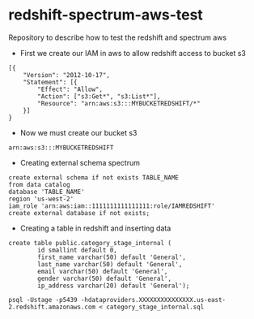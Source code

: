 # redshift-spectrum-aws-test
Repository to describe how to test the redshift and spectrum aws

- First we create our IAM in aws to allow redshift access to bucket s3
```
[{
	"Version": "2012-10-17",
	"Statement": [{
		"Effect": "Allow",
		"Action": ["s3:Get*", "s3:List*"],
		"Resource": "arn:aws:s3:::MYBUCKETREDSHIFT/*"
	}]
}
```

- Now we must create our bucket s3
```
arn:aws:s3:::MYBUCKETREDSHIFT
```

- Creating external schema spectrum
```
create external schema if not exists TABLE_NAME
from data catalog
database 'TABLE_NAME'
region 'us-west-2'
iam_role 'arn:aws:iam::1111111111111111:role/IAMREDSHIFT'
create external database if not exists;
```
- Creating a table in redshift and inserting data

```
create table public.category_stage_internal (
        id smallint default 0,
        first_name varchar(50) default 'General',
        last_name varchar(50) default 'General',
        email varchar(50) default 'General',
        gender varchar(50) default 'General',
        ip_address varchar(20) default 'General');
	
psql -Ustage -p5439 -hdataproviders.XXXXXXXXXXXXXXX.us-east-2.redshift.amazonaws.com < category_stage_internal.sql
```

